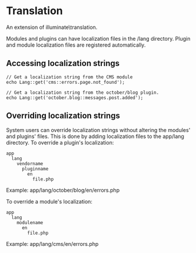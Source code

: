 Translation
=======

An extension of illuminate\translation.

Modules and plugins can have localization files in the /lang directory. Plugin and module localization files are registered automatically.

## Accessing localization strings

````
// Get a localization string from the CMS module
echo Lang::get('cms::errors.page.not_found');

// Get a localization string from the october/blog plugin.
echo Lang::get('october.blog::messages.post.added');
````

## Overriding localization strings

System users can override localization strings without altering the modules' and plugins' files. This is done by adding localization files to the app/lang directory. To override a plugin's localization:

````
app
  lang
    vendorname
      pluginname
        en
          file.php
````
Example: app/lang/october/blog/en/errors.php

To override a module's localization:

````
app
  lang
    modulename
      en
        file.php
````
Example: app/lang/cms/en/errors.php